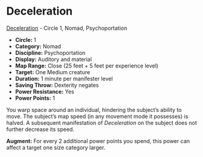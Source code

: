 # Deceleration

[Deceleration](/Psionics/D/Deceleration.md) - Circle 1, Nomad, Psychoportation

- **Circle:** 1
- **Category:** Nomad
- **Discipline:** Psychoportation
- **Display:** Auditory and material
- **Map Range:** Close (25 feet + 5 feet per experience level)
- **Target:** One Medium creature
- **Duration:** 1 minute per manifester level
- **Saving Throw:** Dexterity negates
- **Power Resistance:** Yes
- **Power Points:** 1

You warp space around an individual, hindering the subject’s ability to move. The subject’s map speed (in any movement mode it possesses) is halved. A subsequent manifestation of *Deceleration* on the subject does not further decrease its speed.

**Augment:** For every 2 additional power points you spend, this power can affect a target one size category larger.
